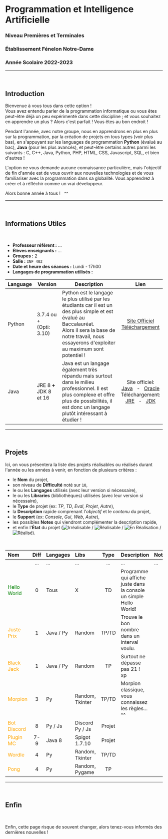 # Programmation et Intelligence Artificielle

### Niveau Premières et Terminales

### Établissement Fénelon Notre-Dame

### Année Scolaire 2022-2023

---

<br />

## Introduction

Bienvenue à vous tous dans cette option !<br />
Vous avez entendu parler de la programmation informatique ou vous êtes peut-être déjà un peu expérimenté
dans cette discipline ; et vous souhaitez en apprendre un plus ? Alors c'est parfait ! Vous êtes au bon endroit !

Pendant l'année, avec notre groupe, nous en apprendrons en plus en plus sur la programmation, par la création de
projets en tous types (voir plus bas), en s'appuyant sur les languages de programmation **Python** (évalué au bac),
**Java** (pour les plus avancés), et peut-être certains autres parmi les suivants :
C, C++, Java, Python, PHP, HTML, CSS, Javascript, SQL, et bien d'autres !

L'option ne vous demande aucune connaissance particulière, mais l'objectif de fin d'année est de vous ouvrir aux
nouvelles technologies et de vous familiariser avec la programmation dans sa globalité. Vous apprendrez à créer
et à réfléchir comme un vrai développeur.

Alors bonne année à tous ! &nbsp; ^^

---

<br />

## Informations Utiles

<br />

- **Professeur référent :** ...
- **Élèves enseignants :** ...
- **Groupes :** 2
- **Salle :** `INF 402`
- **Date et heure des séances :** Lundi - 17h00
- **Langages de programmation utilisés :**

| Language | Version                      | Description                                                                                                                                                                                                               |                                                                                                                           Lien                                                                                                                            |
|----------|------------------------------|---------------------------------------------------------------------------------------------------------------------------------------------------------------------------------------------------------------------------|:---------------------------------------------------------------------------------------------------------------------------------------------------------------------------------------------------------------------------------------------------------:|
| Python   | 3.7.4 ou +<br />(Opti: 3.10) | Python est le langage le plus utilisé par les étudiants car il est un des plus simple et est évalué au Baccalauréat.<br />Alors il sera la base de notre travail, nous essayerons d'exploiter au maximum sont potentiel ! |                                                                             [Site Officiel](https://www.python.org/)<br />[Téléchargement](https://www.python.org/downloads/)                                                                             |
| Java     | JRE 8 **+** JDK 8 et 16      | Java est un langage également très répandu mais surtout dans le milieu professionnel. Il est plus complexe et offre plus de possibilités, il est donc un langage plutôt intéressant à étudier !                           | Site officiel:<br />[Java](https://www.java.com/fr/) &nbsp; - &nbsp; [Oracle](https://www.oracle.com/java/)<br />Téléchargement:<br />[JRE](https://www.java.com/fr/download/) &nbsp; - &nbsp; [JDK](https://www.oracle.com/java/technologies/downloads/) |

---

<br />

## Projets

Ici, on vous présentera la liste des projets réalisables ou réalisés durant l'année ou les années à venir,
en fonction de plusieurs critères :
- le **Nom** du projet,
- son niveau de **Difficulté** noté sur `10`,
- le ou les **Langages** utilisés (avec leur version si nécessaire),
- le ou les **Libraries** (bibliothèques) utilisées (avec leur version si nécessaire),
- le **Type** de projet (ex: *TP*, *TD*, *Eval*, *Projet*, *Autre*),
- la **Description** rapide comprenant l'*objectif* et le *contenu* du projet,
- le **Support** (ex: *Console*, *Gui*, *Web*, *Autre*),
- les possibles **Notes** qui viendront complémenter la description rapide,
- et enfin l'**État** du projet
(![Irréalisable](https://img.shields.io/static/v1?label=&message=Irréalisable&color=f00&style=flat)
/ ![Réalisable](https://img.shields.io/static/v1?label=&message=Réalisable&color=important&style=flat)
/ ![En Réalisation](https://img.shields.io/static/v1?label=&message=En%20Réalisation&color=informational&style=flat)
/ ![Réalisé](https://img.shields.io/static/v1?label=&message=Réalisé&color=success&style=flat)).

<br />

| Nom                                            | Diff | Langages  | Libs            |  Type  | Description                                                        | Notes |    Support    |                                                 État                                                 |
|:-----------------------------------------------|:----:|:----------|:----------------|:------:|:-------------------------------------------------------------------|:------|:-------------:|:----------------------------------------------------------------------------------------------------:|
| <span style="color: white">...</span>          | ...  | ...       | ...             |  ...   | ...                                                                | ...   |      ...      |           ![...](https://img.shields.io/static/v1?label=&message=...&color=fff&style=flat)           |
| <span style="color: green">Hello World</span>  |  0   | Tous      | X               |   TD   | Programme qui affiche juste dans la console un simple Hello World! |       |    Console    |     ![Réalisé](https://img.shields.io/static/v1?label=&message=Réalisé&color=success&style=flat)     |
| <span style="color: orange">Juste Prix</span>  |  1   | Java / Py | Random          | TP/TD  | Trouve le bon nombre dans un interval voulu.                       |       | Console / Gui | ![Réalisable](https://img.shields.io/static/v1?label=&message=Réalisable&color=important&style=flat) |
| <span style="color: orange">Black Jack</span>  |  1   | Java / Py | Random          |   TP   | Surtout ne dépasse pas 21 ! &nbsp; xp                              |       |    Console    | ![Réalisable](https://img.shields.io/static/v1?label=&message=Réalisable&color=important&style=flat) |
| <span style="color: orange">Morpion</span>     |  3   | Py        | Random, Tkinter | TP/TD  | Morpion classique, vous connaissez les règles... ^^                |       |      Gui      | ![Réalisable](https://img.shields.io/static/v1?label=&message=Réalisable&color=important&style=flat) |
| <span style="color: orange">Bot Discord</span> |  8   | Py / Js   | Discord Py / Js | Projet |                                                                    |       |    Discord    | ![Réalisable](https://img.shields.io/static/v1?label=&message=Réalisable&color=important&style=flat) |
| <span style="color: orange">Plugin MC</span>   | 7-9  | Java 8    | Spigot 1.7.10   | Projet |                                                                    |       |   Minecraft   | ![Réalisable](https://img.shields.io/static/v1?label=&message=Réalisable&color=important&style=flat) |
| <span style="color: orange">Wordle</span>      |  4   | Py        | Random, Tkinter | TP/TD  |                                                                    |       |      Gui      | ![Réalisable](https://img.shields.io/static/v1?label=&message=Réalisable&color=important&style=flat) |
| <span style="color: orange">Pong</span>        |  4   | Py        | Random, Pygame  |   TP   |                                                                    |       |      Gui      | ![Réalisable](https://img.shields.io/static/v1?label=&message=Réalisable&color=important&style=flat) |

---

<br />

## Enfin

<br />

Enfin, cette page risque de souvent changer, alors tenez-vous informés des dernières nouvelles !
